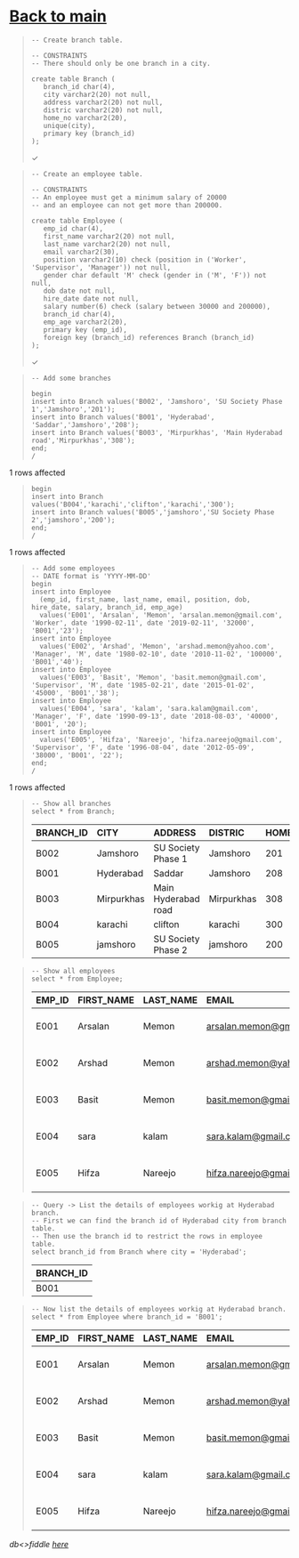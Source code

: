 # [Back to main](https://github.com/glaghari/database-assignement-2019)
<!-- -->
>     -- Create branch table.
>     
>     -- CONSTRAINTS
>     -- There should only be one branch in a city.
>     
>     create table Branch (
>        branch_id char(4),
>        city varchar2(20) not null,
>        address varchar2(20) not null,
>        distric varchar2(20) not null,
>        home_no varchar2(20),
>        unique(city),
>        primary key (branch_id)
>     );
> 
> ✓

<!-- -->
>     -- Create an employee table.
>     
>     -- CONSTRAINTS
>     -- An employee must get a minimum salary of 20000
>     -- and an employee can not get more than 200000.
>     
>     create table Employee (
>        emp_id char(4),
>        first_name varchar2(20) not null,
>        last_name varchar2(20) not null,
>        email varchar2(30),
>        position varchar2(10) check (position in ('Worker', 'Supervisor', 'Manager')) not null,
>        gender char default 'M' check (gender in ('M', 'F')) not null,
>        dob date not null,
>        hire_date date not null,
>        salary number(6) check (salary between 30000 and 200000),
>        branch_id char(4),
>        emp_age varchar2(20),
>        primary key (emp_id),
>        foreign key (branch_id) references Branch (branch_id)
>     );
> 
> ✓

<!-- -->
>     -- Add some branches
>     
>     begin
>     insert into Branch values('B002', 'Jamshoro', 'SU Society Phase 1','Jamshoro','201');
>     insert into Branch values('B001', 'Hyderabad', 'Saddar','Jamshoro','208');
>     insert into Branch values('B003', 'Mirpurkhas', 'Main Hyderabad road','Mirpurkhas','308');
>     end;
>     /
> 
1 rows affected

<!-- -->
>     begin
>     insert into Branch values('B004','karachi','clifton','karachi','300');
>     insert into Branch values('B005','jamshoro','SU Society Phase 2','jamshoro','200');
>     end;
>     /
> 
1 rows affected

<!-- -->
>     -- Add some employees
>     -- DATE format is 'YYYY-MM-DD'
>     begin
>     insert into Employee
>       (emp_id, first_name, last_name, email, position, dob, hire_date, salary, branch_id, emp_age)
>       values('E001', 'Arsalan', 'Memon', 'arsalan.memon@gmail.com', 'Worker', date '1990-02-11', date '2019-02-11', '32000', 'B001','23');
>     insert into Employee
>       values('E002', 'Arshad', 'Memon', 'arshad.memon@yahoo.com', 'Manager', 'M', date '1980-02-10', date '2010-11-02', '100000', 'B001','40');
>     insert into Employee
>       values('E003', 'Basit', 'Memon', 'basit.memon@gmail.com', 'Supervisor', 'M', date '1985-02-21', date '2015-01-02', '45000', 'B001','38');
>     insert into Employee
>       values('E004', 'sara', 'kalam', 'sara.kalam@gmail.com', 'Manager', 'F', date '1990-09-13', date '2018-08-03', '40000', 'B001', '20');
>     insert into Employee
>       values('E005', 'Hifza', 'Nareejo', 'hifza.nareejo@gmail.com', 'Supervisor', 'F', date '1996-08-04', date '2012-05-09', '38000', 'B001', '22');
>     end;
>     /
> 
1 rows affected

<!-- -->
>     -- Show all branches
>     select * from Branch;
> 
> | BRANCH_ID | CITY       | ADDRESS             | DISTRIC    | HOME_NO |
> | :-------- | :--------- | :------------------ | :--------- | :------ |
> | B002      | Jamshoro   | SU Society Phase 1  | Jamshoro   | 201     |
> | B001      | Hyderabad  | Saddar              | Jamshoro   | 208     |
> | B003      | Mirpurkhas | Main Hyderabad road | Mirpurkhas | 308     |
> | B004      | karachi    | clifton             | karachi    | 300     |
> | B005      | jamshoro   | SU Society Phase 2  | jamshoro   | 200     |

<!-- -->
>     -- Show all employees
>     select * from Employee;
> 
> | EMP_ID | FIRST_NAME | LAST_NAME | EMAIL                   | POSITION   | GENDER | DOB       | HIRE_DATE | SALARY | BRANCH_ID | EMP_AGE |
> | :----- | :--------- | :-------- | :---------------------- | :--------- | :----- | :-------- | :-------- | -----: | :-------- | :------ |
> | E001   | Arsalan    | Memon     | arsalan.memon@gmail.com | Worker     | M      | 11-FEB-90 | 11-FEB-19 |  32000 | B001      | 23      |
> | E002   | Arshad     | Memon     | arshad.memon@yahoo.com  | Manager    | M      | 10-FEB-80 | 02-NOV-10 | 100000 | B001      | 40      |
> | E003   | Basit      | Memon     | basit.memon@gmail.com   | Supervisor | M      | 21-FEB-85 | 02-JAN-15 |  45000 | B001      | 38      |
> | E004   | sara       | kalam     | sara.kalam@gmail.com    | Manager    | F      | 13-SEP-90 | 03-AUG-18 |  40000 | B001      | 20      |
> | E005   | Hifza      | Nareejo   | hifza.nareejo@gmail.com | Supervisor | F      | 04-AUG-96 | 09-MAY-12 |  38000 | B001      | 22      |

<!-- -->
>     -- Query -> List the details of employees workig at Hyderabad branch.
>     -- First we can find the branch id of Hyderabad city from branch table.
>     -- Then use the branch id to restrict the rows in employee table.
>     select branch_id from Branch where city = 'Hyderabad';
> 
> | BRANCH_ID |
> | :-------- |
> | B001      |

<!-- -->
>     -- Now list the details of employees workig at Hyderabad branch.
>     select * from Employee where branch_id = 'B001';
> 
> | EMP_ID | FIRST_NAME | LAST_NAME | EMAIL                   | POSITION   | GENDER | DOB       | HIRE_DATE | SALARY | BRANCH_ID | EMP_AGE |
> | :----- | :--------- | :-------- | :---------------------- | :--------- | :----- | :-------- | :-------- | -----: | :-------- | :------ |
> | E001   | Arsalan    | Memon     | arsalan.memon@gmail.com | Worker     | M      | 11-FEB-90 | 11-FEB-19 |  32000 | B001      | 23      |
> | E002   | Arshad     | Memon     | arshad.memon@yahoo.com  | Manager    | M      | 10-FEB-80 | 02-NOV-10 | 100000 | B001      | 40      |
> | E003   | Basit      | Memon     | basit.memon@gmail.com   | Supervisor | M      | 21-FEB-85 | 02-JAN-15 |  45000 | B001      | 38      |
> | E004   | sara       | kalam     | sara.kalam@gmail.com    | Manager    | F      | 13-SEP-90 | 03-AUG-18 |  40000 | B001      | 20      |
> | E005   | Hifza      | Nareejo   | hifza.nareejo@gmail.com | Supervisor | F      | 04-AUG-96 | 09-MAY-12 |  38000 | B001      | 22      |

*db<>fiddle [here](https://dbfiddle.uk/?rdbms=oracle_11.2&fiddle=c752b8acc790c54ce23e944e7b7813f8)*

